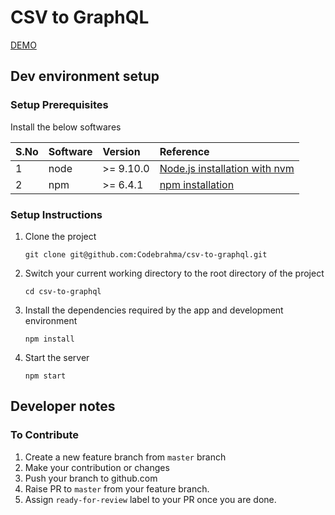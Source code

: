 # CSV to GraphQL

[DEMO](https://csv-to-graphql.herokuapp.com)

## Dev environment setup

### Setup Prerequisites
Install the below softwares

| S.No        | Software   | Version   | Reference |
| :---------  | :--------  | :-------  | :-------- |
| 1           | node       | >= 9.10.0 | [Node.js installation with nvm](https://blog.pm2.io/install-node-js-with-nvm/) |
| 2           | npm        | >= 6.4.1  | [npm installation](https://www.npmjs.com/get-npm) |

### Setup Instructions
1. Clone the project

    ```shell
    git clone git@github.com:Codebrahma/csv-to-graphql.git
    ```
2. Switch your current working directory to the root directory of the project

    ```shell
    cd csv-to-graphql
    ```
3. Install the dependencies required by the app and development environment

    ```shell
    npm install
    ```
4. Start the server

    ```shell
    npm start
    ```

## Developer notes

### To Contribute
1. Create a new feature branch from `master` branch
2. Make your contribution or changes
3. Push your branch to github.com
4. Raise PR to `master` from your feature branch.
5. Assign `ready-for-review` label to your PR once you are done.